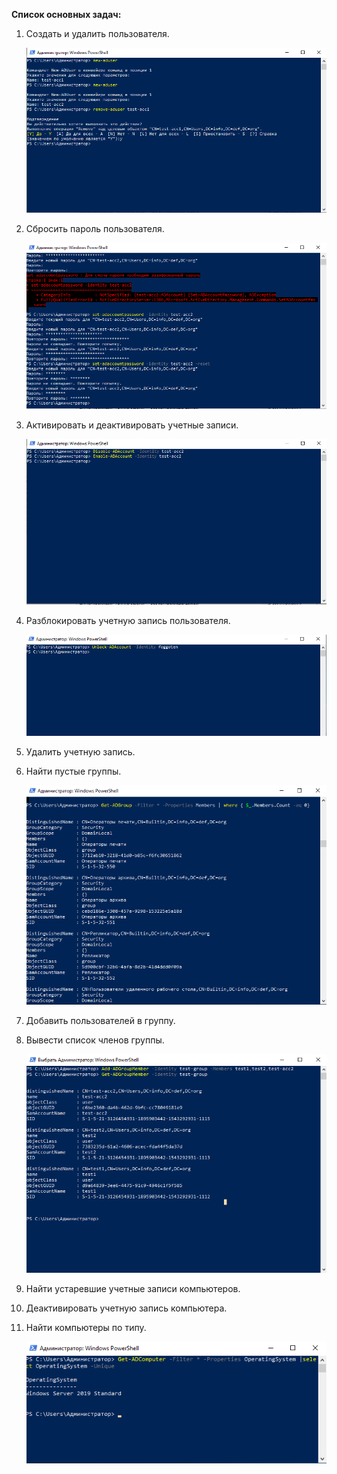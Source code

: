 **Список основных задач:**

1. Создать и удалить пользователя.

   ![](./files/pic1.png)

2. Сбросить пароль пользователя.

   ![](./files/pic2.png)

3. Активировать и деактивировать учетные записи.

   ![](./files/pic3.png)

4. Разблокировать учетную запись пользователя.

   ![](./files/pic4.png)

5. Удалить учетную запись.

6. Найти пустые группы.

   ![](./files/pic5.png)

7. Добавить пользователей в группу.

8. Вывести список членов группы.

   ![](./files/pic6.png)

10. Найти устаревшие учетные записи компьютеров.

10. Деактивировать учетную запись компьютера.

11. Найти компьютеры по типу.

    ![](./files/pic10.png)

